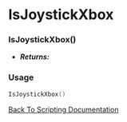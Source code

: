 # IsJoystickXbox

### IsJoystickXbox()
- ***Returns:*** 

### Usage

```Lua
IsJoystickXbox()
```


[Back To Scripting Documentation](../README.md)
